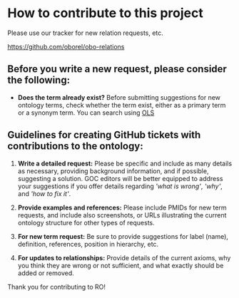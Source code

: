 # How to contribute to this project

Please use our tracker for new relation requests, etc.

https://github.com/oborel/obo-relations

## Before you write a new request, please consider the following: 

- **Does the term already exist?** Before submitting suggestions for new ontology terms, check whether the term exist, either as a primary term or a synonym term. You can search using [OLS](http://www.ebi.ac.uk/ols/ontologies/ro)

## Guidelines for creating GitHub tickets with contributions to the ontology:

1. **Write a detailed request:** Please be specific and include as many details as necessary, providing background information, and if possible, suggesting a solution. GOC editors will be better equipped to address your suggestions if you offer details regarding *'what is wrong'*, *'why'*, and *'how to fix it'*.

2. **Provide examples and references:** Please include PMIDs for new term requests, and include also screenshots, or URLs illustrating the current ontology structure for other types of requests. 

3. **For new term request:** Be sure to provide suggestions for label (name), definition, references, position in hierarchy, etc.

4. **For updates to relationships:** Provide details of the current axioms, why you think they are wrong or not sufficient, and what exactly should be added or removed.

Thank you for contributing to RO!
